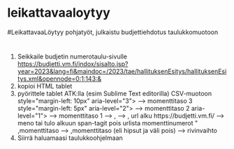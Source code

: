 # leikattavaaloytyy
 #LeikattavaaLöytyy pohjatyöt, julkaistu budjettiehdotus taulukkomuotoon

# 

1. Seikkaile budjetin numerotaulu-sivulle https://budjetti.vm.fi/indox/sisalto.jsp?year=2023&lang=fi&maindoc=/2023/tae/hallituksenEsitys/hallituksenEsitys.xml&opennode=0:1:143:&
2. kopioi HTML tablet
3. pyörittele tablet ATK:lla (esim Sublime Text editorilla) CSV-muotoon
    style="margin-left: 10px" aria-level="3"> --> momenttitaso 3
    style="margin-left: 5px" aria-level="2"> --> momenttitaso 2
    aria-level="1"> --> momenttitaso 1
    </a></span></td>
     <td class="tableContent" style="text-align: right"><span class="LihavaTeksti"> --> ,
        </a></td>
     <td class="tableContent" style="text-align: right"> --> ,
    url alku https://budjetti.vm.fi/
    <tr> 
     <td class="tableContent" style="text-align: left"> --> meno tai tulo alkuun
    span-tagit pois
    urlista momenttinumerot
    " ,momenttitaso --> ,momenttitaso (eli hipsut ja väli pois)
    </td> 
    </tr> 
    --> rivinvaihto 
4. Siirrä haluamaasi taulukkoohjelmaan